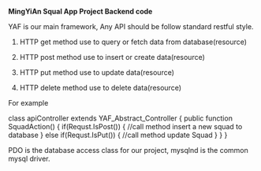 **MingYiAn Squal App Project Backend code**

YAF is our main framework, Any API should be follow standard restful style. 

1. HTTP get method use to query or fetch data from database(resource)

2. HTTP post method use to insert or create data(resource)

3. HTTP put method use to update data(resource)

4. HTTP delete method use to delete data(resource)

For example 


class apiController extends YAF_Abstract_Controller { 
     public function SquadAction() {
        if(Requst.IsPost()) {
            //call method insert a new squad to database
        } else if(Requst.IsPut()) {
            //call method update Squad
        }
     }
}


PDO is the database access class for our project, mysqlnd is the common mysql driver.